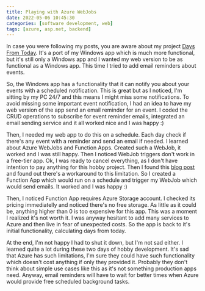 ```yaml
---
title: Playing with Azure WebJobs
date: 2022-05-06 10:45:30
categories: [software development, web]
tags: [azure, asp.net, backend]
---
```

In case you were following my posts, you are aware about my project [Days From Today](https://stipe.xyz/posts/my-first-asp-net-core-mvc-app/). It's a port of my Windows app which is much more functional, but it's still only a Windows app and I wanted my web version to be as functional as a Windows app. This time I tried to add email reminders about events.
<!--more-->

So, the Windows app has a functionality that it can notify you about your events with a scheduled notification. This is great but as I noticed, I'm sitting by my PC 24/7 and this means I might miss some notifications. To avoid missing some important event notification, I had an idea to have my web version of the app send an email reminder for an event. I coded the CRUD operations to subscribe for event reminder emails, integrated an email sending service and it all worked nice and I was happy :)

Then, I needed my web app to do this on a schedule. Each day check if there's any event with a reminder and send an email if needed. I learned about Azure WebJobs and Function Apps. Created such a WebJob, it worked and I was still happy. Then I noticed WebJob triggers don't work in a free-tier app. Ok, I was ready to cancel everything, as I don't have intention to pay anything for this hobby project. Then I found this [blog post](https://medium.com/@patrick_abel/a-poor-mans-approach-for-scheduling-azure-web-jobs-f46e0f4fcdb3) and found out there's a workaround to this limitation. So I created a Function App which would run on a schedule and trigger my WebJob which would send emails. It worked and I was happy :)

Then, I noticed Function App requires Azure Storage account. I checked its pricing immediatelly and noticed there's no free storage. As little as it could be, anything higher than 0 is too expensive for this app. This was a moment I realized it's not worth it. I was anyway hesitant to add many services to Azure and then live in fear of unexpected costs. So the app is back to it's initial functionality, calculating days from today. 

At the end, I'm not happy I had to shut it down, but I'm not sad either. I learned quite a lot during these two days of hobby development. It's sad that Azure has such limitations, I'm sure they could have such functionality which doesn't cost anything if only they provided it. Probably they don't think about simple use cases like this as it's not something production apps need. Anyway, email reminders will have to wait for better times when Azure would provide free scheduled background tasks.